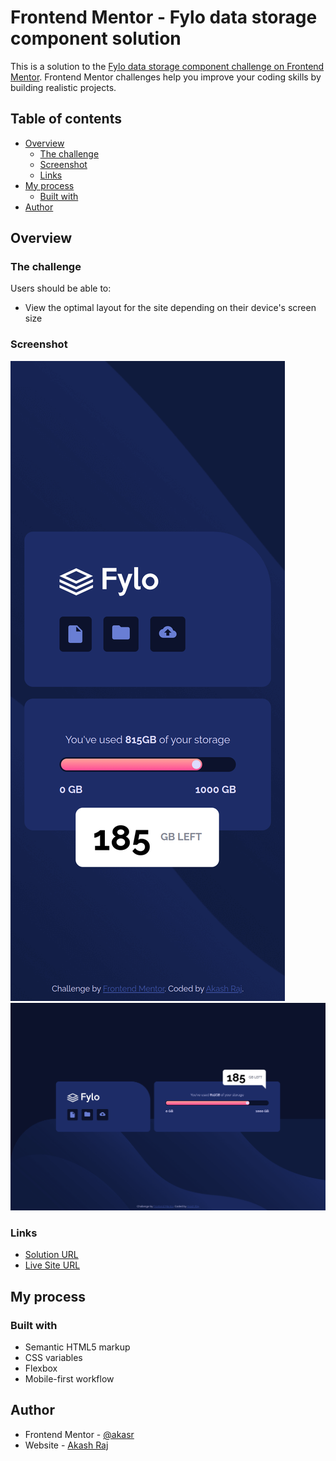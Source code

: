 # Frontend Mentor - Fylo data storage component solution

This is a solution to the [Fylo data storage component challenge on Frontend Mentor](https://www.frontendmentor.io/challenges/fylo-data-storage-component-1dZPRbV5n). Frontend Mentor challenges help you improve your coding skills by building realistic projects. 

## Table of contents

- [Overview](#overview)
  - [The challenge](#the-challenge)
  - [Screenshot](#screenshot)
  - [Links](#links)
- [My process](#my-process)
  - [Built with](#built-with)
- [Author](#author)

## Overview

### The challenge

Users should be able to:

- View the optimal layout for the site depending on their device's screen size

### Screenshot

![Mobile Device](./screenshots/mobile.png)
![Desktop Device](./screenshots/desktop.png)

### Links

- [Solution URL](https://github.com/akasr/fm/tree/main/fylo-data-storage)
- [Live Site URL](https://akasr.github.io/fm/fylo-data-storage/)

## My process

### Built with

- Semantic HTML5 markup
- CSS variables
- Flexbox
- Mobile-first workflow

## Author

- Frontend Mentor - [@akasr](https://www.frontendmentor.io/profile/akasr)
- Website - [Akash Raj](https://akasr.github.io)